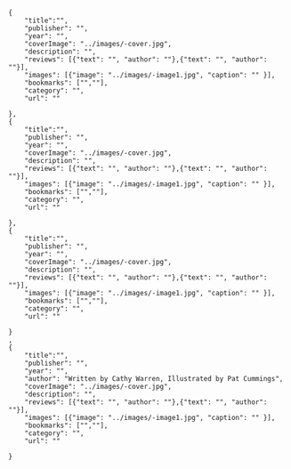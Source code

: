    {
        "title":"",
        "publisher": "",
        "year": "",
        "coverImage": "../images/-cover.jpg",
        "description": "",
        "reviews": [{"text": "", "author": ""},{"text": "", "author": ""}],
        "images": [{"image": "../images/-image1.jpg", "caption": "" }],
        "bookmarks": ["",""],
        "category": "",
        "url": ""

    },    
    {
        "title":"",
        "publisher": "",
        "year": "",
        "coverImage": "../images/-cover.jpg",
        "description": "",
        "reviews": [{"text": "", "author": ""},{"text": "", "author": ""}],
        "images": [{"image": "../images/-image1.jpg", "caption": "" }],
        "bookmarks": ["",""],
        "category": "",
        "url": ""

    },    
    {
        "title":"",
        "publisher": "",
        "year": "",
        "coverImage": "../images/-cover.jpg",
        "description": "",
        "reviews": [{"text": "", "author": ""},{"text": "", "author": ""}],
        "images": [{"image": "../images/-image1.jpg", "caption": "" }],
        "bookmarks": ["",""],
        "category": "",
        "url": ""

    }
    ,    
    {
        "title":"",
        "publisher": "",
        "year": "",
        "author": "Written by Cathy Warren, Illustrated by Pat Cummings",
        "coverImage": "../images/-cover.jpg",
        "description": "",
        "reviews": [{"text": "", "author": ""},{"text": "", "author": ""}],
        "images": [{"image": "../images/-image1.jpg", "caption": "" }],
        "bookmarks": ["",""],
        "category": "",
        "url": ""

    }